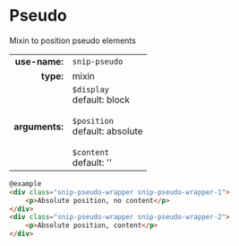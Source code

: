 # Pseudo

Mixin to position pseudo elements

|  |  |
| ---: | --- |
| **use-name:** | `snip-pseudo` |
| **type:** | mixin |
| **arguments:** | `$display`<br>default: block <br><br>`$position`<br>default: absolute <br><br>`$content`<br>default: ''  |


```html
@example
<div class="snip-pseudo-wrapper snip-pseudo-wrapper-1">
    <p>Absolute position, no content</p>
</div>
<div class="snip-pseudo-wrapper snip-pseudo-wrapper-2">
    <p>Absolute position, content</p>
</div>
```
